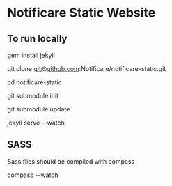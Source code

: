# Notificare Static Website

## To run locally

gem install jekyll

git clone git@github.com:Notificare/notificare-static.git

cd notificare-static

git submodule init

git submodule update

jekyll serve --watch

## SASS

Sass files should be compiled with compass

compass --watch

